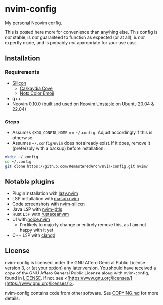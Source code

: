 # nvim-config

My personal Neovim config.

This is posted here more for convenience than anything else. This config is *not* stable, is *not* guaranteed to function as expected (or at all), is *not* expertly made, and is probably *not* appropriate for your use case.

## Installation

### Requirements
* [Silicon](https://github.com/Aloxaf/silicon)
  * [Caskaydia Cove](https://github.com/eliheuer/caskaydia-cove)
  * [Noto Color Emoji](https://github.com/googlefonts/noto-emoji)
* g++
* Neovim 0.10.0 (built and used on [Neovim Unstable](https://launchpad.net/~neovim-ppa/+archive/ubuntu/unstable) on Ubuntu 20.04 & 22.04)

### Steps
* Assumes `$XDG_CONFIG_HOME` == `~/.config`. Adjust accordingly if this is otherwise.
* Assumes `~/.config/nvim` does not already exist. If it does, remove it (preferably with a backup) before installation.

```bash
mkdir ~/.config
cd ~/.config
git clone https://github.com/RemasteredArch/nvim-config.git nvim/
```

## Notable plugins
* Plugin installation with [lazy.nvim](https://github.com/folke/lazy.nvim)
* LSP installation with [mason.nvim](https://github.com/williamboman/mason.nvim)
* Code screenshots with [nvim-silicon](https://github.com/michaelrommel/nvim-silicon)
* Java LSP with [nvim-jdtls](https://github.com/mfussenegger/nvim-jdtls)
* Rust LSP with [rustaceanvim](https://github.com/mrcjkb/rustaceanvim)
* UI with [noice.nvim](https://github.com/folke/noice.nvim)
  * I'm likely to majorly change or entirely remove this, as I am not happy with it yet
* C++ LSP with [clangd](https://clangd.llvm.org/)

## License

nvim-config is licensed under the GNU Affero General Public License version 3, or (at your option) any later version. You should have received a copy of the GNU Affero General Public License along with nvim-config, found in [LICENSE](./LICENSE). If not, see <[https://www.gnu.org/licenses/](https://www.gnu.org/licenses/)>.

nvim-config contains code from other software. See [COPYING.md](./COPYING.md) for more details.
